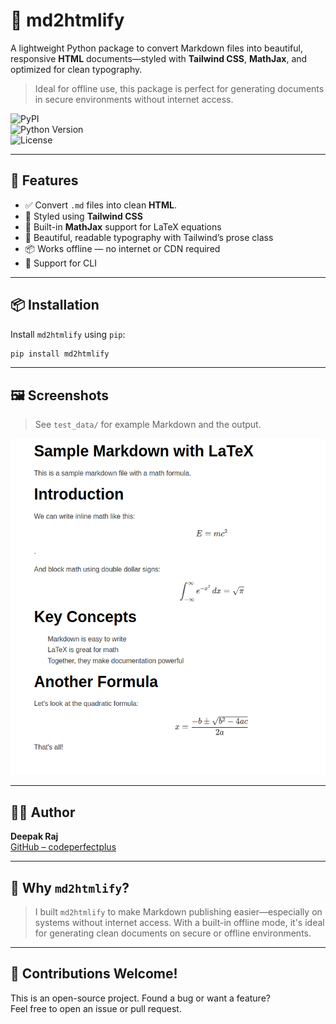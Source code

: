 # 📝 md2htmlify

A lightweight Python package to convert Markdown files into beautiful, responsive **HTML** documents—styled with **Tailwind CSS**, **MathJax**, and optimized for clean typography.

> Ideal for offline use, this package is perfect for generating documents in secure environments without internet access.

![PyPI](https://img.shields.io/pypi/v/md2htmlify)  
![Python Version](https://img.shields.io/pypi/pyversions/md2htmlify)  
![License](https://img.shields.io/github/license/codeperfectplus/md2htmlify)

---

## 🚀 Features

- ✅ Convert `.md` files into clean **HTML**.
- 🎨 Styled using **Tailwind CSS**  
- 🧮 Built-in **MathJax** support for LaTeX equations  
- 📝 Beautiful, readable typography with Tailwind’s prose class  
- 📦 Works offline — no internet or CDN required  
- 🔄 Support for CLI  

---

## 📦 Installation

Install `md2htmlify` using `pip`:

```bash
pip install md2htmlify
```

---

## 🖼️ Screenshots

> See `test_data/` for example Markdown and the output.

![Screenshot](test_data/screenshot.png)

---

## 🧑‍💻 Author

**Deepak Raj**  
[GitHub – codeperfectplus](https://github.com/codeperfectplus)

---

## 🤔 Why `md2htmlify`?

> I built `md2htmlify` to make Markdown publishing easier—especially on systems without internet access. With a built-in offline mode, it's ideal for generating clean documents on secure or offline environments.

---

## 💬 Contributions Welcome!

This is an open-source project. Found a bug or want a feature?  
Feel free to open an issue or pull request.
